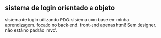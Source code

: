 ## sistema de login orientado a objeto
sistema de login utilizando PDO.
sistema com base em minha aprendizagem.
focado no back-end.
front-end  apenas html! Sem designer.
não está no padrão 'mvc'.
